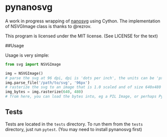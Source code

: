 # pynanosvg

A work in progress wrapping of [nanosvg](https://github.com/memononen/nanosvg) using Cython.
The implementation of NSVGImage class is thanks to @rezrov.

This program is licensed under the MIT license. (See LICENSE for the text)

##Usage

Usage is very simple:

```Python
from svg import NSVGImage

img = NSVGImage()
# parse the svg at 96 dpi, dpi is 'dots per inch', the units can be 'px', 'pt', 'pc' 'mm', 'cm', or 'in'
img.parse_file('/path/to/svg', '96px')
# rasterize the svg to an image that is 1.0 scaled and of size 640x480
img_bytes = img.rasterize(640, 480)
# from here, you can load the bytes into, eg a PIL Image, or perhaps Pygame's image?
```

## Tests

Tests are located in the `tests` directory. To run them from the `tests` directory, just run `pytest`. (You may need to install pynanosvg first)

